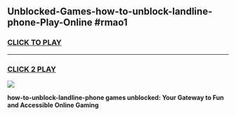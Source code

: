 
## Unblocked-Games-how-to-unblock-landline-phone-Play-Online #rmao1
<h3>
<a href="https://news.freeplayer.one?title=how-to-unblock-landline-phone&ref=3">CLICK TO PLAY</a></h3>
<hr>

<h3>
<a href="https://news.freeplayer.one?title=how-to-unblock-landline-phone&ref=3">CLICK 2 PLAY</a>
  
</h3>

<a href="https://news.freeplayer.one?title=how-to-unblock-landline-phone&ref=3"><img src="https://clearcache.store/games.png"></a>


**how-to-unblock-landline-phone games unblocked: Your Gateway to Fun and Accessible Online Gaming**
